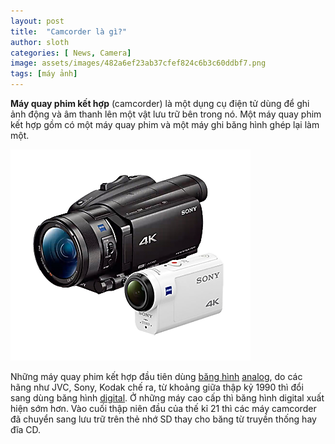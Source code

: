 ```yaml
---
layout: post
title:  "Camcorder là gì?"
author: sloth
categories: [ News, Camera]
image: assets/images/482a6ef23ab37cfef824c6b3c60ddbf7.png
tags: [máy ảnh]
---
```

**Máy quay phim kết hợp** (camcorder) là một dụng cụ điện tử dùng để ghi ảnh động và âm thanh lên một vật lưu trữ bên trong nó. Một máy quay phim kết hợp gồm có một máy quay phim và một máy ghi băng hình ghép lại làm một.

![Hỏi & Đáp về Máy quay và Video Camera | Sony VN](/assets/images/482a6ef23ab37cfef824c6b3c60ddbf7.png)

Những máy quay phim kết hợp đầu tiên dùng [băng hình](https://vi.wikipedia.org/wiki/Băng_hình) [analog](https://vi.wikipedia.org/wiki/Analog), do các hãng như JVC, Sony, Kodak chế ra, từ khoảng giữa thập kỷ 1990 thì đổi sang dùng băng hình [digital](https://vi.wikipedia.org/wiki/Digital). Ở những máy cao cấp thì băng hình digital xuất hiện sớm hơn. Vào cuối thập niên đầu của thế kỉ 21 thì các máy camcorder đã chuyển sang lưu trữ trên thẻ nhớ SD thay cho băng từ truyền thống hay đĩa CD.
